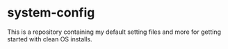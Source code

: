 # system-config
This is a repository containing my default setting files and more for getting started with clean OS installs.
